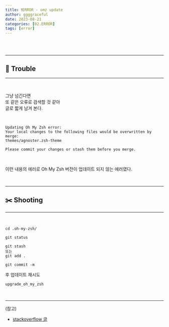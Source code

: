 ```yaml
---
title: ❗ERROR - omz update
author: ggggraceful
date: 2023-08-21
categories: [02.ERROR]
tags: [error]
---
```


<br/>
<br/>

---

## 🧶 Trouble

---

<br/>

그냥 넘긴다면  
또 같은 오류로 검색할 것 같아   
글로 짧게 남겨 본다.  

<br/>

```
Updating Oh My Zsh error: 
Your local changes to the following files would be overwritten by merge: 
themes/agnoster.zsh-theme 

Please commit your changes or stash them before you merge. 
```

<br/>

이런 내용의 에러로
Oh My Zsh 버전이 업데이트 되지 않는 에러였다.

<br/>

---

## ✂️ Shooting

---

<br/>

```
cd .oh-my-zsh/
```

```
git status
```

```
git stash
또는
git add .
```

```
git commit -m
```

후 
업데이트 재시도

```
upgrade_oh_my_zsh
```

<br/>

---

(참고)

- [stackoverflow 글](https://stackoverflow.com/questions/61605710/how-do-i-upgrade-oh-my-zsh-when-it-fails-because-of-a-git-rebase-error)

